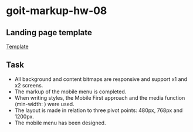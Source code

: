 # goit-markup-hw-08

## Landing page template

[Template](https://www.figma.com/file/1ehrLBauvVFu4mVhxsHzyZ/Web-Studio-(Version-2.1)?type=design&node-id=3-7653&mode=design&t=2AYcwcZFzYsHWezd-0)

## Task

- All background and content bitmaps are responsive and support x1 and x2 screens.
- The markup of the mobile menu is completed.
- When writing styles, the Mobile First approach and the media function (min-width: ) were used.
- The layout is made in relation to three pivot points: 480px, 768px and 1200px.
- The mobile menu has been designed.
